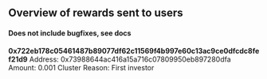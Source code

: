## Overview of rewards sent to users
#### Does not include bugfixes, see docs

  **0x722eb178c05461487b89077df62c11569f4b997e60c13ac9ce0dfcdc8fef21d9**
  Address: 0x73988644ac416a15a716c07809950eb897280dfa
  Amount: 0.001 Cluster
  Reason: First investor
